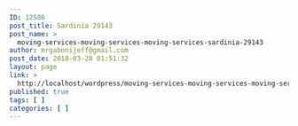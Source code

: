 ```yaml
---
ID: 12586
post_title: Sardinia 29143
post_name: >
  moving-services-moving-services-moving-services-sardinia-29143
author: mrgabonijeff@gmail.com
post_date: 2018-03-28 01:51:32
layout: page
link: >
  http://localhost/wordpress/moving-services-moving-services-moving-services-sardinia-29143/
published: true
tags: [ ]
categories: [ ]
---
```

